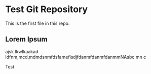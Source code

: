 # Test Git Repository

This is the first file in this repo.

## Lorem Ipsum
ajsk
lkwlkaakad
ldfnm,mcd,mdmdsnmfdsfameflsdjfdanmfdanmfdanmmNAsbc mn c

Test